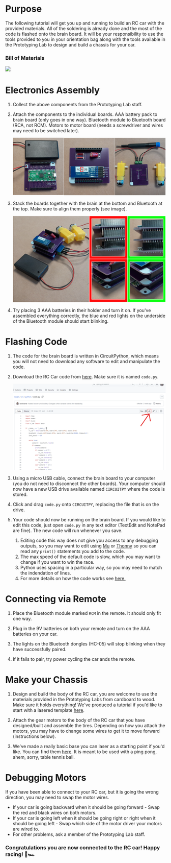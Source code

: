 # Purpose

The following tutorial will get you up and running to build an RC car with the provided materials. All of the soldering is already done and the most of the code is flashed onto the brain board. It will be your responsibility to use the tools provided to you in your orientation bag along with the tools available in the Prototyping Lab to design and build a chassis for your car.

### Bill of Materials

![](/assets/tutorial/component_layout.svg)


# Electronics Assembly

1. Collect the above components from the Prototyping Lab staff.

1. Attach the components to the individual boards. AAA battery pack to brain board (only goes in one way). Bluetooth module to Bluetooth board (RCA, not RCM). Motors to motor board (needs a screwdriver and wires may need to be switched later).

    ![Component assembly](assets/tutorial/component_assembly.svg)

1. Stack the boards together with the brain at the bottom and Bluetooth at the top. Make sure to align them properly (see image).

    ![Full assembly](assets/tutorial/full_assembly.svg)

1. Try placing 3 AAA batteries in their holder and turn it on. If you've assembled everything correctly, the blue and red lights on the underside of the Bluetooth module should start blinking.

# Flashing Code

1. The code for the brain board is written in CircuitPython, which means you will not need to download any software to edit and manipulate the code. 
1. Download the RC Car code from [here](src/python/code.py). Make sure it is named `code.py`.

    ![Image of the button to click](assets/tutorial/dl_code.svg)

1. Using a micro USB cable, connect the brain board to your computer (you do not need to disconnect the other boards). Your computer should now have a new USB drive available named `CIRCUITPY` where the code is stored.
1. Click and drag `code.py` onto `CIRCUITPY`, replacing the file that is on the drive.
1. Your code should now be running on the brain board. If you would like to edit this code, just open `code.py` in any text editor (TextEdit and NotePad are fine). The new code will run whenever you save.
    1. Editing code this way does not give you access to any debugging outputs, so you may want to edit using [Mu](https://codewith.mu/en/download) or [Thonny](https://thonny.org/) so you can read any `print()` statements you add to the code.
    1. The max speed of the default code is slow, which you may want to change if you want to win the race.
    1. Python uses spacing in a particular way, so you may need to match the indendation of lines.
    1. For more details on how the code works see [here.](src/README.md)

# Connecting via Remote
1. Place the Bluetooth module marked `RCM` in the remote. It should only fit one way.

1. Plug in the 9V batteries on both your remote and turn on the AAA batteries on your car.

1. The lights on the Bluetooth dongles (HC-05) will stop blinking when they have successfully paired.

1. If it fails to pair, try power cycling the car ands the remote.

# Make your Chassis
1. Design and build the body of the RC car, you are welcome to use the materials provided in the Prototyping Labs from cardboard to wood. Make sure it holds everything! We've produced a tutorial if you'd like to start with a lasered template [here](lasering.md).

1. Attach the gear motors to the body of the RC car that you have designed/built and assemble the tires. Depending on how you attach the motors, you may have to change some wires to get it to move forward (instructions below).

1. We've made a really basic base you can laser as a starting point if you'd like. You can find them [here](CAD/svg). It is meant to be used with a ping pong, ahem, sorry, table tennis ball.

# Debugging Motors
If you have been able to connect to your RC car, but it is going the wrong direction, you may need to swap the motor wires.
- If your car is going backward when it should be going forward - Swap the red and black wires on both motors.
- If your car is going left when it should be going right or right when it should be going left - Swap which side of the motor driver your motors are wired to.
- For other problems, ask a member of the Prototyping Lab staff.

### Congratulations you are now connected to the RC car! Happy racing! 🏁🏎
